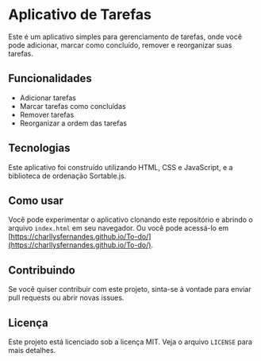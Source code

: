 # Aplicativo de Tarefas

Este é um aplicativo simples para gerenciamento de tarefas, onde você pode adicionar, marcar como concluído, remover e reorganizar suas tarefas. 

## Funcionalidades

- Adicionar tarefas
- Marcar tarefas como concluídas
- Remover tarefas
- Reorganizar a ordem das tarefas

## Tecnologias

Este aplicativo foi construído utilizando HTML, CSS e JavaScript, e a biblioteca de ordenação Sortable.js.

## Como usar

Você pode experimentar o aplicativo clonando este repositório e abrindo o arquivo `index.html` em seu navegador. Ou você pode acessá-lo em [https://charllysfernandes.github.io/To-do/](https://charllysfernandes.github.io/To-do/).

## Contribuindo

Se você quiser contribuir com este projeto, sinta-se à vontade para enviar pull requests ou abrir novas issues.

## Licença

Este projeto está licenciado sob a licença MIT. Veja o arquivo `LICENSE` para mais detalhes.
